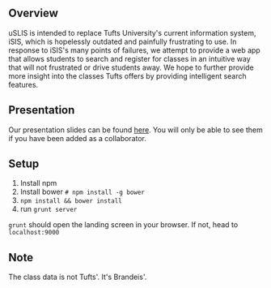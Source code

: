Overview
-----
uSLIS is intended to replace Tufts University's current information system, iSIS, which is hopelessly outdated and painfully frustrating to use. In response to iSIS's many points of failures, we attempt to provide a web app that allows students to search and register for classes in an intuitive way that will not frustrated or drive students away. We hope to further provide more insight into the classes Tufts offers by providing intelligent search features. 

Presentation
-----
Our presentation slides can be found [here](https://docs.google.com/presentation/d/18Acd_WWfRBlsFbXyJFtinRlqGYUEsmJ0p-XX0bLh8p4/edit?usp=sharing). You will only be able to see them if you have been added as a collaborator.

Setup
-----
1. Install npm
1. Install bower `# npm install -g bower`
1. `npm install && bower install`
1. run `grunt server`

`grunt` should open the landing screen in your browser. If not, head to `localhost:9000`


Note
----
The class data is not Tufts'. It's Brandeis'.
